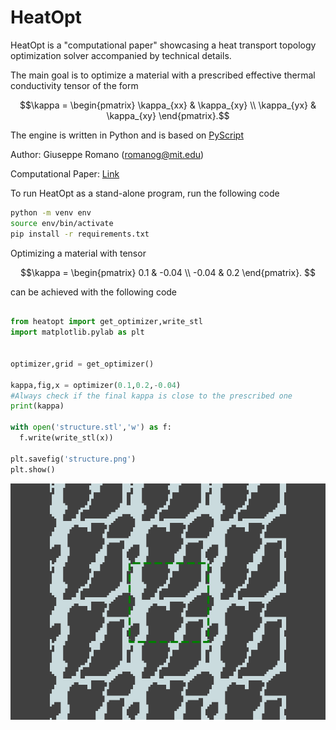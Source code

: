 # HeatOpt

HeatOpt is a "computational paper" showcasing a heat transport topology optimization solver accompanied by technical details. 

The main goal is to optimize a material with a prescribed effective thermal conductivity tensor of the form

$$\kappa = \begin{pmatrix}
\kappa_{xx} & 
\kappa_{xy} \\
\kappa_{yx} & 
\kappa_{xy}
\end{pmatrix}.$$


The engine is written in Python and is based on [PyScript](https://pyscript.net/)

Author: Giuseppe Romano (romanog@mit.edu)

Computational Paper: [Link](https://romanodev.github.io/HeatOpt/)

To run HeatOpt as a stand-alone program, run the following code

```bash
python -m venv env
source env/bin/activate
pip install -r requirements.txt
```

Optimizing a material with tensor

$$\kappa = \begin{pmatrix}
0.1 & 
-0.04 \\
-0.04 & 
0.2
\end{pmatrix}. $$

can be achieved with the following code

```python

from heatopt import get_optimizer,write_stl
import matplotlib.pylab as plt


optimizer,grid = get_optimizer()

kappa,fig,x = optimizer(0.1,0.2,-0.04)
#Always check if the final kappa is close to the prescribed one
print(kappa)

with open('structure.stl','w') as f:
  f.write(write_stl(x))

plt.savefig('structure.png')
plt.show()
```

![Alt text](structure.png)




